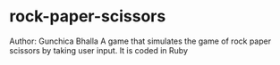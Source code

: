 # rock-paper-scissors
Author: Gunchica Bhalla
A game that simulates the game of rock paper scissors by taking user input. It is coded in Ruby
